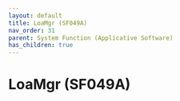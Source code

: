 ```yaml
---
layout: default
title: LoaMgr (SF049A)
nav_order: 31
parent: System Function (Applicative Software)
has_children: true
---
```

# LoaMgr (SF049A)

